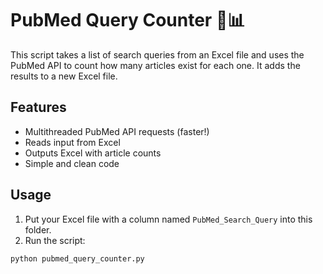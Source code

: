 # PubMed Query Counter 🧠📊

This script takes a list of search queries from an Excel file and uses the PubMed API to count how many articles exist for each one. It adds the results to a new Excel file.

## Features

- Multithreaded PubMed API requests (faster!)
- Reads input from Excel
- Outputs Excel with article counts
- Simple and clean code

## Usage

1. Put your Excel file with a column named `PubMed_Search_Query` into this folder.
2. Run the script:

```bash
python pubmed_query_counter.py
